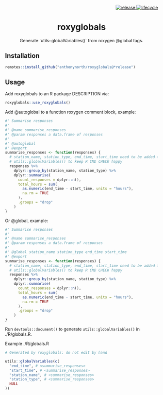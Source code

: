 <p align="right">
  <a href="https://github.com/anthonynorth/roxyglobals/releases/latest">
    <img src="https://img.shields.io/github/v/release/anthonynorth/roxyglobals?sort=semver&style=flat-square" alt="release">
  </a>
  <a href="https://www.tidyverse.org/lifecycle/#experimental">
    <img src="https://img.shields.io/badge/lifecycle-experimental-orange?style=flat-square" alt="lifecycle" />
  </a>
</p>

<h1 align="center">roxyglobals</h1>

<p align="center">
  Generate `utils::globalVariables()` from roxygen @global tags.
</p>

## Installation

```r
remotes::install_github("anthonynorth/roxyglobals@*release")
```

## Usage

Add roxyglobals to an R package DESCRIPTION via:

```r
roxyglobals::use_roxyglobals()
```

Add @autoglobal to a function roxygen comment block, example:

```r
#' Summarise responses
#'
#' @name summarise_responses
#' @param responses a data.frame of responses
#'
#' @autoglobal
#' @export
summarise_responses <- function(responses) {
  # station_name, station_type, end_time, start_time need to be added to 
  # utils::globalVariables() to keep R CMD CHECK happy
  responses %>%
    dplyr::group_by(station_name, station_type) %>%
    dplyr::summarise(
      count_responses = dplyr::n(),
      total_hours = sum(
        as.numeric(end_time - start_time, units = "hours"),
        na.rm = TRUE
      ),
      .groups = "drop"
    )
}
```

Or @global, example:

```r
#' Summarise responses
#'
#' @name summarise_responses
#' @param responses a data.frame of responses
#'
#' @global station_name station_type end_time start_time
#' @export
summarise_responses <- function(responses) {
  # station_name, station_type, end_time, start_time need to be added to 
  # utils::globalVariables() to keep R CMD CHECK happy
  responses %>%
    dplyr::group_by(station_name, station_type) %>%
    dplyr::summarise(
      count_responses = dplyr::n(),
      total_hours = sum(
        as.numeric(end_time - start_time, units = "hours"),
        na.rm = TRUE
      ),
      .groups = "drop"
    )
}
```

Run `devtools::document()` to generate `utils::globalVariables()` in ./R/globals.R.

Example ./R/globals.R

```r
# Generated by roxyglobals: do not edit by hand

utils::globalVariables(c(
  "end_time", # <summarise_responses>
  "start_time", # <summarise_responses>
  "station_name", # <summarise_responses>
  "station_type", # <summarise_responses>
  NULL
))
```

